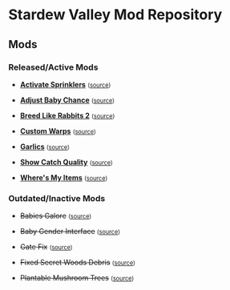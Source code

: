 # Stardew Valley Mod Repository

## Mods

### Released/Active Mods

* **[Activate Sprinklers](https://www.nexusmods.com/stardewvalley/mods/2088)** <small>([source](ActivateSprinklers))</small>

* **[Adjust Baby Chance](https://www.nexusmods.com/stardewvalley/mods/3311)** <small>([source](AdjustBabyChance))</small>

* **[Breed Like Rabbits 2](https://www.nexusmods.com/stardewvalley/mods/3429)** <small>([source](BreedLikeRabbits2))</small>

* **[Custom Warps](https://www.nexusmods.com/stardewvalley/mods/3445)** <small>([source](CustomWarps))</small>

* **[Garlics](https://www.nexusmods.com/stardewvalley/mods/3524)** <small>([source](ParsnipsAbsolutelyEverywhereButItsGarlic))</small>

* **[Show Catch Quality](https://www.nexusmods.com/stardewvalley/mods/3326)** <small>([source](ShowCatchQuality))</small>

* **[Where's My Items](https://www.nexusmods.com/stardewvalley/mods/2086)** <small>([source](WheresMyItems))</small>

### Outdated/Inactive Mods

* ~~Babies Galore~~ <small>([source](.old/BabiesGalore))</small>

* ~~Baby Gender Interface~~ <small>([source](.old/BabyGenderInterface))</small>

* ~~Gate Fix~~ <small>([source](.old/GateFix))</small>

* ~~Fixed Secret Woods Debris~~ <small>([source](.old/WoodsDebrisFix))</small>

* ~~Plantable Mushroom Trees~~ <small>([source](.old/PlantableMushroomTrees))</small>
